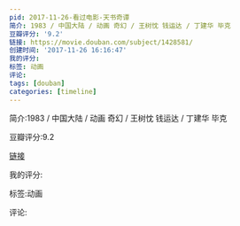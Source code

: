 ```yaml
---
pid: 2017-11-26-看过电影-天书奇谭
简介: 1983 / 中国大陆 / 动画 奇幻 / 王树忱 钱运达 / 丁建华 毕克
豆瓣评分: '9.2'
链接: https://movie.douban.com/subject/1428581/
创建时间: '2017-11-26 16:16:47'
我的评分:
标签: 动画
评论:
tags: [douban]
categories: [timeline]
---
```

简介:1983 / 中国大陆 / 动画 奇幻 / 王树忱 钱运达 / 丁建华 毕克

豆瓣评分:9.2

[链接](https://movie.douban.com/subject/1428581/)

我的评分:

标签:动画

评论:

